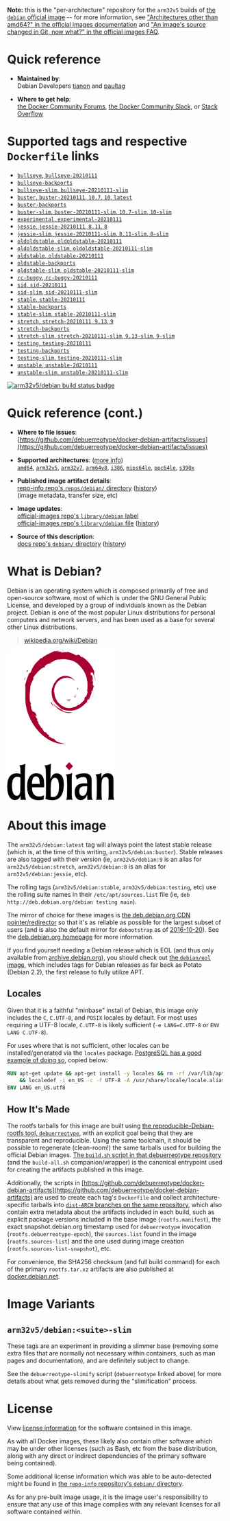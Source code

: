 <!--

********************************************************************************

WARNING:

    DO NOT EDIT "debian/README.md"

    IT IS AUTO-GENERATED

    (from the other files in "debian/" combined with a set of templates)

********************************************************************************

-->

**Note:** this is the "per-architecture" repository for the `arm32v5` builds of [the `debian` official image](https://hub.docker.com/_/debian) -- for more information, see ["Architectures other than amd64?" in the official images documentation](https://github.com/docker-library/official-images#architectures-other-than-amd64) and ["An image's source changed in Git, now what?" in the official images FAQ](https://github.com/docker-library/faq#an-images-source-changed-in-git-now-what).

# Quick reference

-	**Maintained by**:  
	Debian Developers [tianon](https://qa.debian.org/developer.php?login=tianon) and [paultag](https://qa.debian.org/developer.php?login=paultag)

-	**Where to get help**:  
	[the Docker Community Forums](https://forums.docker.com/), [the Docker Community Slack](https://dockr.ly/slack), or [Stack Overflow](https://stackoverflow.com/search?tab=newest&q=docker)

# Supported tags and respective `Dockerfile` links

-	[`bullseye`, `bullseye-20210111`](https://github.com/debuerreotype/docker-debian-artifacts/blob/6d839d09c7226ad51a1affcd703e742d1602c443/bullseye/Dockerfile)
-	[`bullseye-backports`](https://github.com/debuerreotype/docker-debian-artifacts/blob/6d839d09c7226ad51a1affcd703e742d1602c443/bullseye/backports/Dockerfile)
-	[`bullseye-slim`, `bullseye-20210111-slim`](https://github.com/debuerreotype/docker-debian-artifacts/blob/6d839d09c7226ad51a1affcd703e742d1602c443/bullseye/slim/Dockerfile)
-	[`buster`, `buster-20210111`, `10.7`, `10`, `latest`](https://github.com/debuerreotype/docker-debian-artifacts/blob/6d839d09c7226ad51a1affcd703e742d1602c443/buster/Dockerfile)
-	[`buster-backports`](https://github.com/debuerreotype/docker-debian-artifacts/blob/6d839d09c7226ad51a1affcd703e742d1602c443/buster/backports/Dockerfile)
-	[`buster-slim`, `buster-20210111-slim`, `10.7-slim`, `10-slim`](https://github.com/debuerreotype/docker-debian-artifacts/blob/6d839d09c7226ad51a1affcd703e742d1602c443/buster/slim/Dockerfile)
-	[`experimental`, `experimental-20210111`](https://github.com/debuerreotype/docker-debian-artifacts/blob/6d839d09c7226ad51a1affcd703e742d1602c443/experimental/Dockerfile)
-	[`jessie`, `jessie-20210111`, `8.11`, `8`](https://github.com/debuerreotype/docker-debian-artifacts/blob/6d839d09c7226ad51a1affcd703e742d1602c443/jessie/Dockerfile)
-	[`jessie-slim`, `jessie-20210111-slim`, `8.11-slim`, `8-slim`](https://github.com/debuerreotype/docker-debian-artifacts/blob/6d839d09c7226ad51a1affcd703e742d1602c443/jessie/slim/Dockerfile)
-	[`oldoldstable`, `oldoldstable-20210111`](https://github.com/debuerreotype/docker-debian-artifacts/blob/6d839d09c7226ad51a1affcd703e742d1602c443/oldoldstable/Dockerfile)
-	[`oldoldstable-slim`, `oldoldstable-20210111-slim`](https://github.com/debuerreotype/docker-debian-artifacts/blob/6d839d09c7226ad51a1affcd703e742d1602c443/oldoldstable/slim/Dockerfile)
-	[`oldstable`, `oldstable-20210111`](https://github.com/debuerreotype/docker-debian-artifacts/blob/6d839d09c7226ad51a1affcd703e742d1602c443/oldstable/Dockerfile)
-	[`oldstable-backports`](https://github.com/debuerreotype/docker-debian-artifacts/blob/6d839d09c7226ad51a1affcd703e742d1602c443/oldstable/backports/Dockerfile)
-	[`oldstable-slim`, `oldstable-20210111-slim`](https://github.com/debuerreotype/docker-debian-artifacts/blob/6d839d09c7226ad51a1affcd703e742d1602c443/oldstable/slim/Dockerfile)
-	[`rc-buggy`, `rc-buggy-20210111`](https://github.com/debuerreotype/docker-debian-artifacts/blob/6d839d09c7226ad51a1affcd703e742d1602c443/rc-buggy/Dockerfile)
-	[`sid`, `sid-20210111`](https://github.com/debuerreotype/docker-debian-artifacts/blob/6d839d09c7226ad51a1affcd703e742d1602c443/sid/Dockerfile)
-	[`sid-slim`, `sid-20210111-slim`](https://github.com/debuerreotype/docker-debian-artifacts/blob/6d839d09c7226ad51a1affcd703e742d1602c443/sid/slim/Dockerfile)
-	[`stable`, `stable-20210111`](https://github.com/debuerreotype/docker-debian-artifacts/blob/6d839d09c7226ad51a1affcd703e742d1602c443/stable/Dockerfile)
-	[`stable-backports`](https://github.com/debuerreotype/docker-debian-artifacts/blob/6d839d09c7226ad51a1affcd703e742d1602c443/stable/backports/Dockerfile)
-	[`stable-slim`, `stable-20210111-slim`](https://github.com/debuerreotype/docker-debian-artifacts/blob/6d839d09c7226ad51a1affcd703e742d1602c443/stable/slim/Dockerfile)
-	[`stretch`, `stretch-20210111`, `9.13`, `9`](https://github.com/debuerreotype/docker-debian-artifacts/blob/6d839d09c7226ad51a1affcd703e742d1602c443/stretch/Dockerfile)
-	[`stretch-backports`](https://github.com/debuerreotype/docker-debian-artifacts/blob/6d839d09c7226ad51a1affcd703e742d1602c443/stretch/backports/Dockerfile)
-	[`stretch-slim`, `stretch-20210111-slim`, `9.13-slim`, `9-slim`](https://github.com/debuerreotype/docker-debian-artifacts/blob/6d839d09c7226ad51a1affcd703e742d1602c443/stretch/slim/Dockerfile)
-	[`testing`, `testing-20210111`](https://github.com/debuerreotype/docker-debian-artifacts/blob/6d839d09c7226ad51a1affcd703e742d1602c443/testing/Dockerfile)
-	[`testing-backports`](https://github.com/debuerreotype/docker-debian-artifacts/blob/6d839d09c7226ad51a1affcd703e742d1602c443/testing/backports/Dockerfile)
-	[`testing-slim`, `testing-20210111-slim`](https://github.com/debuerreotype/docker-debian-artifacts/blob/6d839d09c7226ad51a1affcd703e742d1602c443/testing/slim/Dockerfile)
-	[`unstable`, `unstable-20210111`](https://github.com/debuerreotype/docker-debian-artifacts/blob/6d839d09c7226ad51a1affcd703e742d1602c443/unstable/Dockerfile)
-	[`unstable-slim`, `unstable-20210111-slim`](https://github.com/debuerreotype/docker-debian-artifacts/blob/6d839d09c7226ad51a1affcd703e742d1602c443/unstable/slim/Dockerfile)

[![arm32v5/debian build status badge](https://img.shields.io/jenkins/s/https/doi-janky.infosiftr.net/job/multiarch/job/arm32v5/job/debian.svg?label=arm32v5/debian%20%20build%20job)](https://doi-janky.infosiftr.net/job/multiarch/job/arm32v5/job/debian/)

# Quick reference (cont.)

-	**Where to file issues**:  
	[https://github.com/debuerreotype/docker-debian-artifacts/issues](https://github.com/debuerreotype/docker-debian-artifacts/issues)

-	**Supported architectures**: ([more info](https://github.com/docker-library/official-images#architectures-other-than-amd64))  
	[`amd64`](https://hub.docker.com/r/amd64/debian/), [`arm32v5`](https://hub.docker.com/r/arm32v5/debian/), [`arm32v7`](https://hub.docker.com/r/arm32v7/debian/), [`arm64v8`](https://hub.docker.com/r/arm64v8/debian/), [`i386`](https://hub.docker.com/r/i386/debian/), [`mips64le`](https://hub.docker.com/r/mips64le/debian/), [`ppc64le`](https://hub.docker.com/r/ppc64le/debian/), [`s390x`](https://hub.docker.com/r/s390x/debian/)

-	**Published image artifact details**:  
	[repo-info repo's `repos/debian/` directory](https://github.com/docker-library/repo-info/blob/master/repos/debian) ([history](https://github.com/docker-library/repo-info/commits/master/repos/debian))  
	(image metadata, transfer size, etc)

-	**Image updates**:  
	[official-images repo's `library/debian` label](https://github.com/docker-library/official-images/issues?q=label%3Alibrary%2Fdebian)  
	[official-images repo's `library/debian` file](https://github.com/docker-library/official-images/blob/master/library/debian) ([history](https://github.com/docker-library/official-images/commits/master/library/debian))

-	**Source of this description**:  
	[docs repo's `debian/` directory](https://github.com/docker-library/docs/tree/master/debian) ([history](https://github.com/docker-library/docs/commits/master/debian))

# What is Debian?

Debian is an operating system which is composed primarily of free and open-source software, most of which is under the GNU General Public License, and developed by a group of individuals known as the Debian project. Debian is one of the most popular Linux distributions for personal computers and network servers, and has been used as a base for several other Linux distributions.

> [wikipedia.org/wiki/Debian](https://en.wikipedia.org/wiki/Debian)

![logo](https://raw.githubusercontent.com/docker-library/docs/b449be7df57e9ed9086bb5821bfb5d6cdc5d67a4/debian/logo.png)

# About this image

The `arm32v5/debian:latest` tag will always point the latest stable release (which is, at the time of this writing, `arm32v5/debian:buster`). Stable releases are also tagged with their version (ie, `arm32v5/debian:9` is an alias for `arm32v5/debian:stretch`, `arm32v5/debian:8` is an alias for `arm32v5/debian:jessie`, etc).

The rolling tags (`arm32v5/debian:stable`, `arm32v5/debian:testing`, etc) use the rolling suite names in their `/etc/apt/sources.list` file (ie, `deb http://deb.debian.org/debian testing main`).

The mirror of choice for these images is [the deb.debian.org CDN pointer/redirector](https://deb.debian.org) so that it's as reliable as possible for the largest subset of users (and is also the default mirror for `debootstrap` as of [2016-10-20](https://anonscm.debian.org/cgit/d-i/debootstrap.git/commit/?id=9e8bc60ad1ccf3a25ce7890526b70059f3e770de)). See the [deb.debian.org homepage](https://deb.debian.org) for more information.

If you find yourself needing a Debian release which is EOL (and thus only available from [archive.debian.org](http://archive.debian.org)), you should check out [the `debian/eol` image](https://hub.docker.com/r/debian/eol/), which includes tags for Debian releases as far back as Potato (Debian 2.2), the first release to fully utilize APT.

## Locales

Given that it is a faithful "minbase" install of Debian, this image only includes the `C`, `C.UTF-8`, and `POSIX` locales by default. For most uses requiring a UTF-8 locale, `C.UTF-8` is likely sufficient (`-e LANG=C.UTF-8` or `ENV LANG C.UTF-8`).

For uses where that is not sufficient, other locales can be installed/generated via the `locales` package. [PostgreSQL has a good example of doing so](https://github.com/docker-library/postgres/blob/69bc540ecfffecce72d49fa7e4a46680350037f9/9.6/Dockerfile#L21-L24), copied below:

```dockerfile
RUN apt-get update && apt-get install -y locales && rm -rf /var/lib/apt/lists/* \
	&& localedef -i en_US -c -f UTF-8 -A /usr/share/locale/locale.alias en_US.UTF-8
ENV LANG en_US.utf8
```

## How It's Made

The rootfs tarballs for this image are built using [the reproducible-Debian-rootfs tool, `debuerreotype`](https://github.com/debuerreotype/debuerreotype), with an explicit goal being that they are transparent and reproducible. Using the same toolchain, it should be possible to regenerate (clean-room!) the same tarballs used for building the official Debian images. [The `build.sh` script in that debuerreotype repository](https://github.com/debuerreotype/debuerreotype/blob/master/build.sh) (and the `build-all.sh` companion/wrapper) is the canonical entrypoint used for creating the artifacts published in this image.

Additionally, the scripts in [https://github.com/debuerreotype/docker-debian-artifacts](https://github.com/debuerreotype/docker-debian-artifacts) are used to create each tag's `Dockerfile` and collect architecture-specific tarballs into [`dist-ARCH` branches on the same repository](https://github.com/debuerreotype/docker-debian-artifacts/branches), which also contain extra metadata about the artifacts included in each build, such as explicit package versions included in the base image (`rootfs.manifest`), the exact snapshot.debian.org timestamp used for `debuerreotype` invocation (`rootfs.debuerreotype-epoch`), the `sources.list` found in the image (`rootfs.sources-list`) and the one used during image creation (`rootfs.sources-list-snapshot`), etc.

For convenience, the SHA256 checksum (and full build command) for each of the primary `rootfs.tar.xz` artifacts are also published at [docker.debian.net](https://docker.debian.net/).

# Image Variants

## `arm32v5/debian:<suite>-slim`

These tags are an experiment in providing a slimmer base (removing some extra files that are normally not necessary within containers, such as man pages and documentation), and are definitely subject to change.

See the `debuerreotype-slimify` script (`debuerreotype` linked above) for more details about what gets removed during the "slimification" process.

# License

View [license information](https://www.debian.org/social_contract#guidelines) for the software contained in this image.

As with all Docker images, these likely also contain other software which may be under other licenses (such as Bash, etc from the base distribution, along with any direct or indirect dependencies of the primary software being contained).

Some additional license information which was able to be auto-detected might be found in [the `repo-info` repository's `debian/` directory](https://github.com/docker-library/repo-info/tree/master/repos/debian).

As for any pre-built image usage, it is the image user's responsibility to ensure that any use of this image complies with any relevant licenses for all software contained within.
